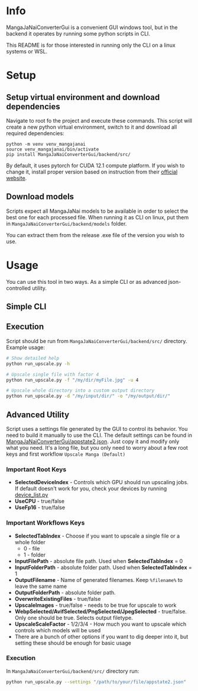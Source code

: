 # Info
MangaJaNaiConverterGui is a convenient GUI windows tool, but in the backend it operates by running some python scripts in CLI.

This README is for those interested in running only the CLI on a linux systems or WSL.

# Setup
## Setup virtual environment and download dependencies
Navigate to root fo the project and execute these commands. This script will create a new python virtual environment, switch to it and download all required dependencies:
```commandline
python -m venv venv_mangajanai
source venv_mangajanai/bin/activate
pip install MangaJaNaiConverterGui/backend/src/
```

By default, it uses pytorch for CUDA 12.1 compute platform. If you wish to change it, install proper version based on instruction from their [official website](https://pytorch.org/get-started/locally/). 

## Download models
Scripts expect all MangaJaNai models to be available in order to select the best one for each processed file. When running it as CLI on linux, put them in `MangaJaNaiConverterGui/backend/models` folder.

You can extract them from the release .exe file of the version you wish to use.


# Usage
You can use this tool in two ways. As a simple CLI or as advanced json-controlled utility.

## Simple CLI

## Execution

Script should be run from `MangaJaNaiConverterGui/backend/src/` directory. Example usage:
```bash
# Show detailed help
python run_upscale.py -h

# Upscale single file with factor 4
python run_upscale.py -f "/my/dir/myFile.jpg" -u 4

# Upscale whole directory into a custom output directory
python run_upscale.py -d "/my/input/dir/" -o "/my/output/dir/"
```

## Advanced Utility

Script uses a settings file generated by the GUI to control its behavior. You need to build it manually to use the CLI. 
The default settings can be found in [MangaJaNaiConverterGui/appstate2.json](MangaJaNaiConverterGui/appstate2.json). Just copy it and modify only what you need. 
It's a long file, but you only need to worry about a few root keys and first workflow `Upscale Manga (Default)`

### Important Root Keys
- **SelectedDeviceIndex** - Controls which GPU should run upscaling jobs. If default doesn't work for you, check your devices by running [device_list.py](MangaJaNaiConverterGui/chaiNNer/backend/src/device_list.py)  
- **UseCPU** - true/false
- **UseFp16** - true/false

### Important Workflows Keys
- **SelectedTabIndex** - Choose if you want to upscale a single file or a whole folder 
  - 0 - file
  - 1 - folder
- **InputFilePath** - absolute file path. Used when **SelectedTabIndex** = 0
- **InputFolderPath** - absolute folder path. Used when **SelectedTabIndex** = 1
- **OutputFilename** - Name of generated filenames. Keep `%filename%` to leave the same name
- **OutputFolderPath** - absolute folder path.
- **OverwriteExistingFiles** - true/false
- **UpscaleImages** - true/false - needs to be true for upscale to work
- **WebpSelected/AvifSelected/PngSelected/JpegSelected** - true/false. Only one should be true. Selects output filetype.
- **UpscaleScaleFactor** - 1/2/3/4 - How much you want to upscale which controls which models will be used
- There are a bunch of other options if you want to dig deeper into it, but setting these should be enough for basic usage

### Execution
In `MangaJaNaiConverterGui/backend/src/` directory run:
```bash
python run_upscale.py --settings "/path/to/your/file/appstate2.json"
```
